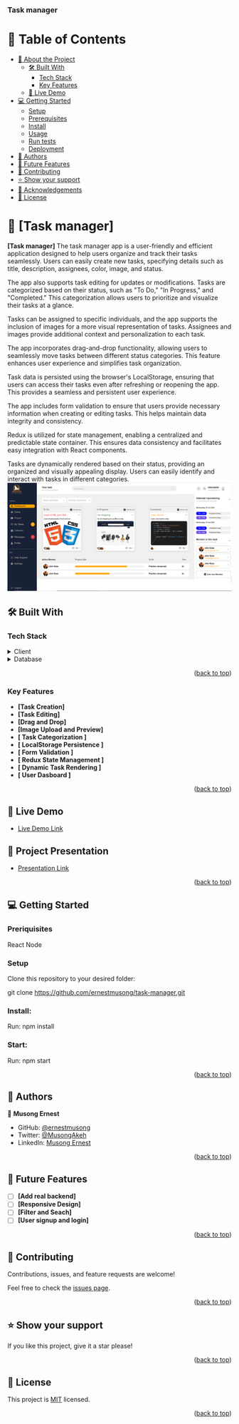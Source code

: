 <a name="readme-top"></a>
  <h3><b>Task manager</b></h3>

# 📗 Table of Contents

- [📖 About the Project](#about-project)
  - [🛠 Built With](#built-with)
    - [Tech Stack](#tech-stack)
    - [Key Features](#key-features)
  - [🚀 Live Demo](#live-demo)
- [💻 Getting Started](#getting-started)
  - [Setup](#setup)
  - [Prerequisites](#prerequisites)
  - [Install](#install)
  - [Usage](#usage)
  - [Run tests](#run-tests)
  - [Deployment](#triangular_flag_on_post-deployment)
- [👥 Authors](#authors)
- [🔭 Future Features](#future-features)
- [🤝 Contributing](#contributing)
- [⭐️ Show your support](#support)
- [🙏 Acknowledgements](#acknowledgements)
- [📝 License](#license)

# 📖 [Task manager] <a name="about-project"></a>

**[Task manager]** The task manager app is a user-friendly and efficient application designed to help users organize and track their tasks seamlessly. Users can easily create new tasks, specifying details such as title, description, assignees, color, image, and status.

The app also supports task editing for updates or modifications. Tasks are categorized based on their status, such as "To Do," "In Progress," and "Completed." This categorization allows users to prioritize and visualize their tasks at a glance.

Tasks can be assigned to specific individuals, and the app supports the inclusion of images for a more visual representation of tasks. Assignees and images provide additional context and personalization to each task.

The app incorporates drag-and-drop functionality, allowing users to seamlessly move tasks between different status categories. This feature enhances user experience and simplifies task organization.

Task data is persisted using the browser's LocalStorage, ensuring that users can access their tasks even after refreshing or reopening the app. This provides a seamless and persistent user experience.

The app includes form validation to ensure that users provide necessary information when creating or editing tasks. This helps maintain data integrity and consistency.

 Redux is utilized for state management, enabling a centralized and predictable state container. This ensures data consistency and facilitates easy integration with React components.
 
 Tasks are dynamically rendered based on their status, providing an organized and visually appealing display. Users can easily identify and interact with tasks in different categories.
 <img src="/public/task-manager.PNG"></img>

## 🛠 Built With <a name="built-with"></a>

### Tech Stack <a name="tech-stack"></a>
<details>
  <summary>Client</summary>
  <ul>
    <li><a href="#">HTML/CSS/React/Redux</a></li>
  </ul>
</details>
<details>
  <summary>Database</summary>
  <ul>
    <li><a href="#">LocalStorage</a></li>
  </ul>
</details>

<p align="right">(<a href="#readme-top">back to top</a>)</p>

### Key Features <a name="key-features"></a>

- **[Task Creation]**
- **[Task Editing]**
- **[Drag and Drop]**
- **[Image Upload and Preview]**
- **[ Task Categorization ]**
- **[ LocalStorage Persistence ]**
- **[ Form Validation ]**
- **[ Redux State Management ]**
- **[ Dynamic Task Rendering ]**
- **[ User Dasboard ]**

<p align="right">(<a href="#readme-top">back to top</a>)</p>

## 🚀 Live Demo <a name="live-demo"></a>
- [Live Demo Link](https://musong-task-manager.netlify.app/)


## 🚀 Project Presentation <a name="live-demo"></a>

- [Presentation Link](https://www.loom.com/share/3acbac4ca5864dfebea492536a1d6654)

<p align="right">(<a href="#readme-top">back to top</a>)</p>

## 💻 Getting Started <a name="getting-started"></a>

### Preriquisites

React
Node

### Setup

Clone this repository to your desired folder:

 git clone https://github.com/ernestmusong/task-manager.git

 ### Install:
 Run: npm install

 ### Start:
 Run: npm start

<p align="right">(<a href="#readme-top">back to top</a>)</p>

## 👥 Authors <a name="authors"></a>

👤 **Musong Ernest**

- GitHub: [@ernestmusong](https://github.com/ernestmusong)
- Twitter: [@MusongAkeh](https://twitter.com/MusongAkeh)
- LinkedIn: [Musong Ernest](https://www.linkedin.com/in/musongernestakeh/)

<p align="right">(<a href="#readme-top">back to top</a>)</p>

## 🔭 Future Features <a name="future-features"></a>

- [ ] **[Add real backend]**
- [ ] **[Responsive Design]**
- [ ] **[Filter and Seach]**
- [ ] **[User signup and login]**
 
<p align="right">(<a href="#readme-top">back to top</a>)</p>

## 🤝 Contributing <a name="contributing"></a>

Contributions, issues, and feature requests are welcome!

Feel free to check the [issues page](https://github.com/ernestmusong/task-manager/issues).

<p align="right">(<a href="#readme-top">back to top</a>)</p>

## ⭐️ Show your support <a name="support"></a>
If you like this project, give it a star please!

<p align="right">(<a href="#readme-top">back to top</a>)</p>

## 📝 License <a name="license"></a>
  This project is [MIT](./LICENSE.txt) licensed.
<p align="right">(<a href="#readme-top">back to top</a>)</p>